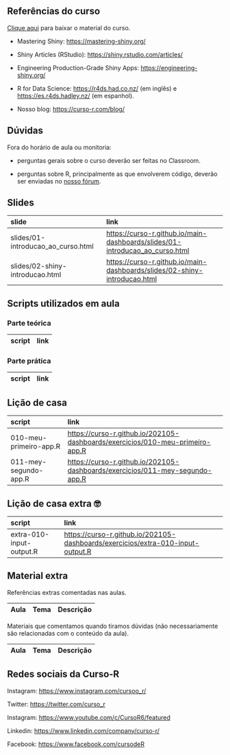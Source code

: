 
<!-- README.md is generated from README.Rmd. Please edit that file -->

## Referências do curso

[Clique
aqui](https://github.com/curso-r/main-dashboards/raw/master/material_do_curso.zip)
para baixar o material do curso.

-   Mastering Shiny: <https://mastering-shiny.org/>

-   Shiny Articles (RStudio): <https://shiny.rstudio.com/articles/>

-   Engineering Production-Grade Shiny Apps:
    <https://engineering-shiny.org/>

-   R for Data Science: <https://r4ds.had.co.nz/> (em inglês) e
    <https://es.r4ds.hadley.nz/> (em espanhol).

-   Nosso blog: <https://curso-r.com/blog/>

## Dúvidas

Fora do horário de aula ou monitoria:

-   perguntas gerais sobre o curso deverão ser feitas no Classroom.

-   perguntas sobre R, principalmente as que envolverem código, deverão
    ser enviadas no [nosso fórum](https://discourse.curso-r.com/).

## Slides

| slide                                | link                                                                           |
|:-------------------------------------|:-------------------------------------------------------------------------------|
| slides/01-introducao\_ao\_curso.html | <https://curso-r.github.io/main-dashboards/slides/01-introducao_ao_curso.html> |
| slides/02-shiny-introducao.html      | <https://curso-r.github.io/main-dashboards/slides/02-shiny-introducao.html>    |

## Scripts utilizados em aula

### Parte teórica

| script | link |
|:-------|:-----|

### Parte prática

| script | link |
|:-------|:-----|

## Lição de casa

| script                 | link                                                                            |
|:-----------------------|:--------------------------------------------------------------------------------|
| 010-meu-primeiro-app.R | <https://curso-r.github.io/202105-dashboards/exercicios/010-meu-primeiro-app.R> |
| 011-mey-segundo-app.R  | <https://curso-r.github.io/202105-dashboards/exercicios/011-mey-segundo-app.R>  |

## Lição de casa extra 🤓

| script                   | link                                                                              |
|:-------------------------|:----------------------------------------------------------------------------------|
| extra-010-input-output.R | <https://curso-r.github.io/202105-dashboards/exercicios/extra-010-input-output.R> |

## Material extra

Referências extras comentadas nas aulas.

| Aula | Tema | Descrição |
|-----:|:-----|:----------|

Materiais que comentamos quando tiramos dúvidas (não necessariamente são
relacionadas com o conteúdo da aula).

| Aula | Tema | Descrição |
|-----:|:-----|:----------|

## Redes sociais da Curso-R

Instagram: <https://www.instagram.com/cursoo_r/>

Twitter: <https://twitter.com/curso_r>

Instagram: <https://www.youtube.com/c/CursoR6/featured>

Linkedin: <https://www.linkedin.com/company/curso-r/>

Facebook: <https://www.facebook.com/cursodeR>
